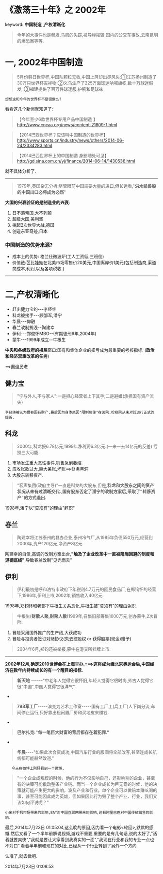 # 《激荡三十年》之 2002年

keyword:    **中国制造** ,**产权清晰化**

> 今年的大事件也是频发,马航的失踪,被导弹摧毁,国内的公交车事故,云南昆明的爆恐案等等.


#  一, 2002年**中国制造**

>    5月份韩日世界杯,中国队颗粒无收,中国上屏却出尽风头:①江苏扬州制造了30万只世界杯吉祥物;②义乌生产了225万面球迷呐喊旗帜,数十万球迷假发;   ③福建提供了百万件球迷服,护腕和足球袜
    
    想想这和今年的世界杯不是很像么?

看看这几个新闻就知道了:
 
>    【今年至少6款世界杯专用产品中国制造  】http://www.cncaa.org/news/content-21809-1.html

>    【2014巴西世界杯？应该叫中国制造的世界杯】http://www.sports.cn/industry/news/others/2014-06-24/2334283.html

>    【2014巴西世界杯上的中国制造 身影随处可见】http://gd.sina.com.cn/yj/finance/2014-06-14/1430536.html

就不具体分析了.

-----

>    1979年,英国杂志分析:尽管眼前中国需要大量的进口,但长远看,"**洪水猛兽般的中国出口必将成为必然**"


**大国的兴衰验证的是制造业的兴衰**:

1.    日不落帝国,大不列颠
2.    超级大国,美利坚
3.    挑起2次世界大战,德国
4.    创造东亚奇迹,日本



### 中国制造的优势来源?

*   成本上的优势:    格兰仕微波炉(工人工资低,三班倒)
*   价值链:芭比娃娃在北美市场零售价20美元,中国离岸价1美元(包括制造商,渠道商成本,利润,以及各项税收.)


-------------------------


#  二,**产权清晰化**
 
*    赶出健力宝的---李经纬
*    科龙被接手---顾邹军,潘宁
*    华晨---仰融
*    春兰改制搁浅--陶建幸
*    伊利---郑俊怀MBO--(有期徒刑6年,2004年)
*    蒙牛---1999年成立--牛根生

**中央和各级政府的换届**窗口:国有和集体企业的扭亏成为最重要的考核指标.
(**政治和经济双重改革的任务**)

==>国退民进


##    健力宝

>    "宁与外人,不与家人":一是担心经营者上下其手;二是避嫌(承担国有资产流失)

    李经纬被认为侵吞国有财产,最后因为身体原因"限制居住"在医院,检察院从未对其进行正式的提诉.

## 科龙

>  2000年,科龙报6.78亿元,1999年净利润6.3亿元.(一来一去14亿元的反差)
亏损三大可能:

1.    市场发生重大恶性事件,销售急剧萎缩.
2.    应收账款过大,巨大呆账,坏账==>财务黑洞
3.    大股东转移资产.

>    "容声集团(政府主导)"一直是科龙的大股东,但是,**科龙和大股东之间的资产状况从未有过清晰交代.**,**国有股东否定了潘宁的改制方案后,采取了"转移资产"的方式退出.**

1998年,潘宁以"莫须有"的理由"辞职"


## 春兰

> 陶建幸将江苏泰州的县办企业,泰州冷气厂,从1985年负债550万元,经营到2000年,资产120亿元,净资产8亿元.

陶建幸的自信,高调的改制方案出台,**"触及了企业改革中一直被隐晦回避的制度和道德底线"**,导致春兰改制"见光而夭"

## 伊利

> 伊利最初是呼和浩特市政府下年税利4.7万元的回民食品厂,在郑钧怀的经营下,1996年,伊利上市,2002年,销售收入40亿元.

1998年,郑钧怀和老部下牛根生关系恶化,牛根生被"莫须有"的理由免职.

>    牛根生(**财散人聚,财聚人散**)1999年,召集旧部筹集1000万元,创办蒙牛,2次冒险:

1.    冒险采用国外推广的生产线,大获成功
2.    冒险与投资者签订对赌协议(失去控股权 or 获得股票(现金)赠予)

>    2004年6月,郑钧还被举报,蒙牛在港交所挂牌上市.




------------------------


**2002年12月,确定2010世博会在上海举办.===>这将成为继北京奥运会后,中国经济在数年内持续成长的有一个醒目的指标.**


>    **新天地**    ------"中老年人觉得它很怀旧,年轻人觉得它很时尚,外古人觉得它很"中国",中国人觉得它很洋气".

-
>    **798军工厂**-----演变为艺术工作室-----国有工厂工(兵工厂)人下岗分流,车间停止运行,只好靠出租闲置厂房和买地皮来赚钱.

-

>    **巴尔扎克:"每一笔巨大财富的背后都存在着犯罪."**

-




>   **华晨**----"如果此次合资成功,中国汽车行业的版图将全部改写,甚至连成长航线都可能赫然改道."
    
       今天在微博上刚好看到一个微博,

>    "一个企业成规模的时候，他的行为不仅影响自己，还影响别的企业，甚至有的决策可能撬动整条产业链。而当一个企业成长为巨无霸的时候，他的决策就可能产生更大的影响，波及产业和行业。单个企业可以做赔本赚吆喝的事，甚至可能因此成为英雄，但如果因此行为毁了整个产业、行业，我们又该如何评说呢？"

    小米对手机市场带来的影响,BAT对中国互联网带来的影响,还有阿里巴巴对中国传统销售的影响.



最后,2014年7月23日 01:05:04,这么晚的原因,因为看一个电影<轮回>,默默的感慨.然后又看了一个半年前解说视频,游戏不重要,重要的是有几句话,说的太好了,"活着就要爽快","我就是要让大家看到我真实的一面","我现在行业和我的专业一点也不对口".看着半年前和现在的对比,已经从一个行业转到了另外一个方向.

认准了,就去做吧.


2014年7月23日 01:08:53